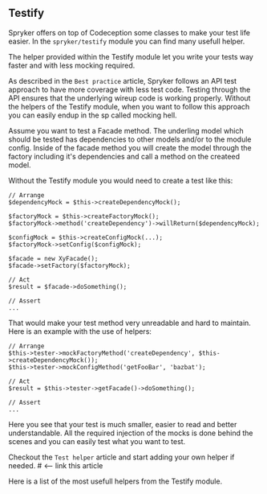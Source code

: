 ## Testify
Spryker offers on top of Codeception some classes to make your test life easier. In the `spryker/testify` module you can find many usefull helper.

The helper provided within the Testify module let you write your tests way faster and with less mocking required.

As described in the `Best practice` article, Spryker follows an API test approach to have more coverage with less test code. Testing through the API ensures that the underlying wireup code is working properly. Without the helpers of the Testify module, when you want to follow this approach you can easily endup in the sp called mocking hell. 

Assume you want to test a Facade method. The underling model which should be tested has dependencies to other models and/or to the module config. Inside of the facade method you will create the model through the factory including it's dependencies and call a method on the createed model.

Without the Testify module you would need to create a test like this:
```
// Arrange
$dependencyMock = $this->createDependencyMock();

$factoryMock = $this->createFactoryMock();
$factoryMock->method('createDependency')->willReturn($dependencyMock);

$configMock = $this->createConfigMock(...);
$factoryMock->setConfig($configMock);

$facade = new XyFacade();
$facade->setFactory($factoryMock);

// Act
$result = $facade->doSomething();

// Assert
...
```
That would make your test method very unreadable and hard to maintain.
Here is an example with the use of helpers:
```
// Arrange
$this->tester->mockFactoryMethod('createDependency', $this->createDependencyMock());
$this->tester->mockConfigMethod('getFooBar', 'bazbat');

// Act
$result = $this->tester->getFacade()->doSomething();

// Assert
...

```
Here you see that your test is much smaller, easier to read and better understandable. All the required injection of the mocks is done behind the scenes and you can easily test what you want to test.

Checkout the `Test helper` article and start adding your own helper if needed. # <-- link this article

Here is a list of the most usefull helpers from the Testify module.

